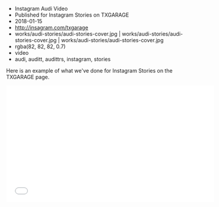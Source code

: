 * Instagram Audi Video
* Published for Instagram Stories on TXGARAGE
* 2018-01-15
* http://insagram.com/txgarage
* works/audi-stories/audi-stories-cover.jpg | works/audi-stories/audi-stories-cover.jpg | works/audi-stories/audi-stories-cover.jpg
* rgba(82, 82, 82, 0.7)
* video
* audi, auditt, audittrs, instagram, stories

Here is an example of what we've done for Instagram Stories on the TXGARAGE page.

<div id="videoWrap">
<iframe width="560" height="315" src="//www.youtube.com/embed/vSgXpKlDY3g" frameborder="0" allow="autoplay; encrypted-media" allowfullscreen></iframe>
</div>
